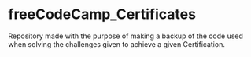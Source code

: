 # freeCodeCamp_Certificates
Repository made with the purpose of making a backup of the code used when solving the challenges given to achieve a given Certification.
